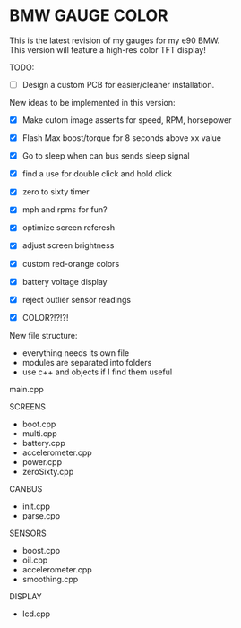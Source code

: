 # BMW GAUGE COLOR  

This is the latest revision of my gauges for my e90 BMW.  
This version will feature a high-res color TFT display!  

TODO:  
- [ ] Design a custom PCB for easier/cleaner installation.


New ideas to be implemented in this version:  
- [x] Make cutom image assents for speed, RPM, horsepower
- [x] Flash Max boost/torque for 8 seconds above xx value
- [x] Go to sleep when can bus sends sleep signal  
- [x] find a use for double click and hold click  
- [x] zero to sixty timer
- [x] mph and rpms for fun?
- [x] optimize screen referesh  
- [x] adjust screen brightness
- [x] custom red-orange colors
- [x] battery voltage display  
- [x] reject outlier sensor readings  
- [x] COLOR?!?!?!  


New file structure:  
- everything needs its own file  
- modules are separated into folders  
- use c++ and objects if I find them useful

main.cpp

SCREENS  
- boot.cpp  
- multi.cpp  
- battery.cpp  
- accelerometer.cpp  
- power.cpp  
- zeroSixty.cpp  

CANBUS  
- init.cpp  
- parse.cpp  

SENSORS  
- boost.cpp  
- oil.cpp  
- accelerometer.cpp  
- smoothing.cpp  

DISPLAY  
- lcd.cpp  
